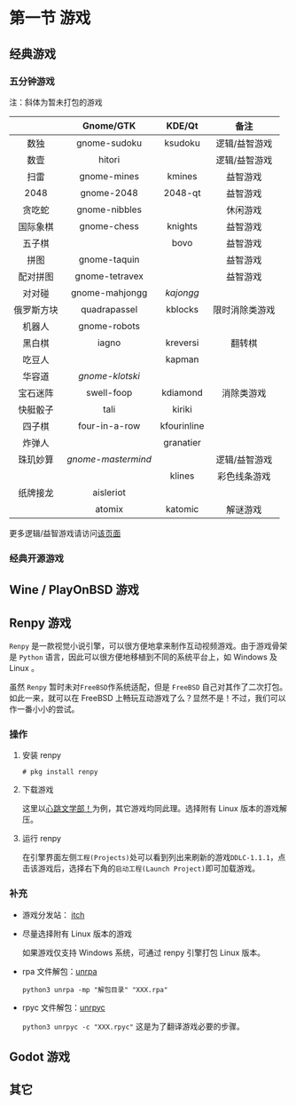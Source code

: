 # 第一节 游戏

## 经典游戏

### 五分钟游戏

注：斜体为暂未打包的游戏

|       | Gnome/GTK          | KDE/Qt      | 备注      |
|:-----:|:------------------:|:-----------:|:-------:|
| 数独    | gnome-sudoku       | ksudoku     | 逻辑/益智游戏 |
| 数壹    | hitori             |             | 逻辑/益智游戏 |
| 扫雷    | gnome-mines        | kmines      | 益智游戏    |
| 2048  | gnome-2048         | 2048-qt     | 益智游戏    |
| 贪吃蛇   | gnome-nibbles      |             | 休闲游戏    |
| 国际象棋  | gnome-chess        | knights     | 益智游戏    |
| 五子棋   |                    | bovo        | 益智游戏    |
| 拼图    | gnome-taquin       |             | 益智游戏    |
| 配对拼图  | gnome-tetravex     |             | 益智游戏    |
| 对对碰   | gnome-mahjongg     | *kajongg*   |         |
| 俄罗斯方块 | quadrapassel       | kblocks     | 限时消除类游戏 |
| 机器人   | gnome-robots       |             |         |
| 黑白棋   | iagno              | kreversi    | 翻转棋     |
| 吃豆人   |                    | kapman      |         |
| 华容道   | *gnome-klotski*    |             |         |
| 宝石迷阵  | swell-foop         | kdiamond    | 消除类游戏   |
| 快艇骰子  | tali               | kiriki      |         |
| 四子棋   | four-in-a-row      | kfourinline |         |
| 炸弹人   |                    | granatier   |         |
| 珠玑妙算  | *gnome-mastermind* |             | 逻辑/益智游戏 |
|       |                    | klines      | 彩色线条游戏  |
| 纸牌接龙  | aisleriot          |             |         |
|       | atomix             | katomic     | 解谜游戏    |

更多逻辑/益智游戏请访问[该页面](https://cn.puzzle-sudoku.com/)

### 经典开源游戏

## Wine / PlayOnBSD 游戏

## Renpy 游戏


`Renpy` 是一款视觉小说引擎，可以很方便地拿来制作互动视频游戏。由于游戏骨架是 `Python` 语言，因此可以很方便地移植到不同的系统平台上，如 Windows 及 Linux 。

虽然 `Renpy` 暂时未对`FreeBSD`作系统适配，但是 `FreeBSD` 自己对其作了二次打包。如此一来，就可以在 FreeBSD 上畅玩互动游戏了么？显然不是！不过，我们可以作一番小小的尝试。


### 操作

1. 安装 renpy 

    `# pkg install renpy`
    
2. 下载游戏

    这里以[心跳文学部！](https://teamsalvato.itch.io/ddlc)为例，其它游戏均同此理。选择附有 Linux 版本的游戏解压。
    
3. 运行 renpy
    
    在引擎界面左侧`工程(Projects)`处可以看到列出来刷新的游戏`DDLC-1.1.1`，点击该游戏后，选择右下角的`启动工程(Launch Project)`即可加载游戏。

### 补充

- 游戏分发站： [itch](https://itch.io/)

- 尽量选择附有 Linux 版本的游戏

    如果游戏仅支持 Windows 系统，可通过 renpy 引擎打包 Linux 版本。
    
- rpa 文件解包：[unrpa](https://github.com/Lattyware/unrpa)

    `python3 unrpa -mp "解包目录" "XXX.rpa"`
    
- rpyc 文件解包：[unrpyc](https://github.com/CensoredUsername/unrpyc)

    `python3 unrpyc -c "XXX.rpyc"` 
    这是为了翻译游戏必要的步骤。
    
## Godot 游戏

## 其它
